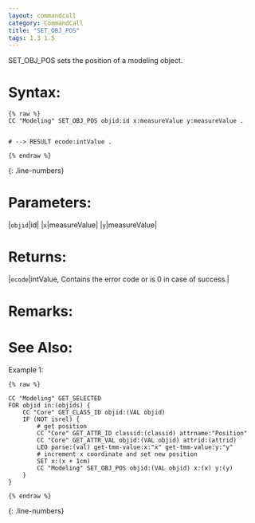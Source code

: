 ```yaml
---
layout: commandcall
category: CommandCall
title: "SET_OBJ_POS"
tags: 1.3 1.5
---
```


SET_OBJ_POS sets the position of a modeling object.

# Syntax:  

```adoscript
{% raw %}
CC "Modeling" SET_OBJ_POS objid:id x:measureValue y:measureValue .


# --> RESULT ecode:intValue .

{% endraw %}
```
{: .line-numbers}

# Parameters:  

|`objid`|id|
|`x`|measureValue|
|`y`|measureValue|

# Returns:  

|`ecode`|intValue, Contains the error code or is 0 in case of success.|


# Remarks:


# See Also:  



Example 1:

```adoscript
{% raw %}

CC "Modeling" GET_SELECTED
FOR objid in:(objids) {
    CC "Core" GET_CLASS_ID objid:(VAL objid)
    IF (NOT isrel) {
        # get position
        CC "Core" GET_ATTR_ID classid:(classid) attrname:"Position"
        CC "Core" GET_ATTR_VAL objid:(VAL objid) attrid:(attrid)
        LEO parse:(val) get-tmm-value:x:"x" get-tmm-value:y:"y"
        # increment x coordinate and set new position
        SET x:(x + 1cm)
        CC "Modeling" SET_OBJ_POS objid:(VAL objid) x:(x) y:(y)
    }
}

{% endraw %}
```
{: .line-numbers}


